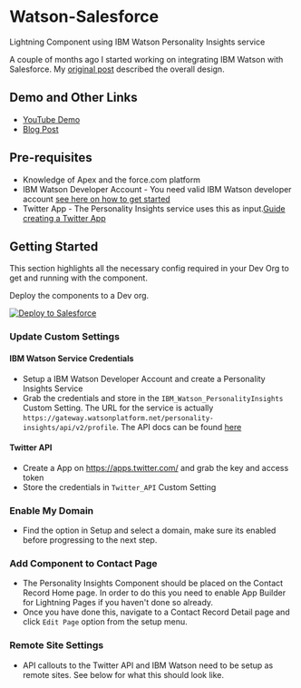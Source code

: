 # Watson-Salesforce
Lightning Component using IBM Watson Personality Insights service

A couple of months ago I started working on integrating IBM Watson with Salesforce. My [original post](http://mahathussein.com/cognitive-computing-salesforce-com/) described the overall design. 

## Demo and Other Links
- [YouTube Demo](https://www.youtube.com/embed/aX2hHcQsvGg)
- [Blog Post](http://mahathussein.com/cognitive-computing-on-salesforce-com-part-2/)

## Pre-requisites
- Knowledge of Apex and the force.com platform
- IBM Watson Developer Account - You need valid IBM Watson developer account [see here on how to get started](http://www.ibm.com/smarterplanet/us/en/ibmwatson/developercloud/doc/getting_started/)
- Twitter App - The Personality Insights service uses this as input.[Guide creating a Twitter App](http://iag.me/socialmedia/how-to-create-a-twitter-app-in-8-easy-steps/)

## Getting Started
This section highlights all the necessary config required in your Dev Org to get and running with the component. 

Deploy the components to a Dev org. 

<a href="https://githubsfdeploy.herokuapp.com">
  <img alt="Deploy to Salesforce" src="https://raw.githubusercontent.com/afawcett/githubsfdeploy/master/deploy.png">
</a>

### Update Custom Settings

#### IBM Watson Service Credentials
- Setup a IBM Watson Developer Account and create a Personality Insights Service
- Grab the credentials and store in the `IBM_Watson_PersonalityInsights` Custom Setting. The URL for the service is actually `https://gateway.watsonplatform.net/personality-insights/api/v2/profile`. The API docs can be found [here](http://www.ibm.com/smarterplanet/us/en/ibmwatson/developercloud/personality-insights/api/v2/#profile)

#### Twitter API
- Create a App on https://apps.twitter.com/ and grab the key and access token
- Store the credentials in `Twitter_API` Custom Setting

### Enable My Domain
- Find the option in Setup and select a domain, make sure its enabled before progressing to the next step.

### Add Component to Contact Page
- The Personality Insights Component should be placed on the Contact Record Home page. In order to do this you need to enable App Builder for Lightning Pages if you haven't done so already.
- Once you have done this, navigate to a Contact Record Detail page and click `Edit Page` option from the setup menu.

### Remote Site Settings
- API callouts to the Twitter API and IBM Watson need to be setup as remote sites. See below for what this should look like.
